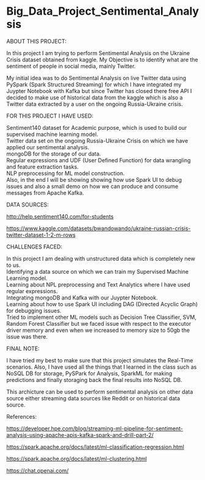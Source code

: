 # Big_Data_Project_Sentimental_Analysis

ABOUT THIS PROJECT:

In this project I am trying to perform Sentimental Analysis on the Ukraine Crisis dataset obtained from kaggle. My Objective is to identify what are the sentiment of people in social media, mainly Twitter.

My initial idea was to do Sentimental Analysis on live Twitter data using PySpark (Spark Structured Streaming) for which I have integrated my Juypter Notebook with Kafka but since Twitter has closed there free API I decided to make use of historical data from the kaggle which is also a Twitter data extracted by a user on the ongoing Russia-Ukraine crisis.

FOR THIS PROJECT I HAVE USED:

Sentiment140 dataset for Academic purpose, which is used to build our supervised machine learning model.\
Twitter data set on the ongoing Russia-Ukraine Crisis on which we have applied our sentimental analysis.\
mongoDB for the storage of our data.\
Regular expressions and UDF (User Defined Function) for data wrangling and feature extraction tasks.\
NLP preprocessing for ML model construction.\
Also, in the end I will be showing showing how use Spark UI to debug issues and also a small demo on how we can produce and consume messages from Apache Kafka.

DATA SOURCES:

http://help.sentiment140.com/for-students

https://www.kaggle.com/datasets/bwandowando/ukraine-russian-crisis-twitter-dataset-1-2-m-rows

CHALLENGES FACED:

In this project I am dealing with unstructured data which is completely new to us.\
Identifying a data source on which we can train my Supervised Machine Learning model.\
Learning about NPL preprocessing and Text Analytics where I have used regular expressions.\
Integrating mongoDB and Kafka with our Juypter Notebook.\
Learning about how to use Spark UI including DAG (Directed Acyclic Graph) for debugging issues.\
Tried to implement other ML models such as Decision Tree Classifier, SVM, Random Forest Classifier but we faced issue with respect to the executor driver memory and even when we increased to memory size to 50gb the issue was there.

FINAL NOTE:

I have tried my best to make sure that this project simulates the Real-Time scenarios. Also, I have used all the things that I learned in the class such as NoSQL DB for storage, PySPark for Analysis, SparkML for making predictions and finally storaging back the final results into NoSQL DB.

This archicture can be used to perform sentimental analysis on other data source either streaming data sources like Reddit or on historical data source.

References:

https://developer.hpe.com/blog/streaming-ml-pipeline-for-sentiment-analysis-using-apache-apis-kafka-spark-and-drill-part-2/

https://spark.apache.org/docs/latest/ml-classification-regression.html

https://spark.apache.org/docs/latest/ml-clustering.html

https://chat.openai.com/
